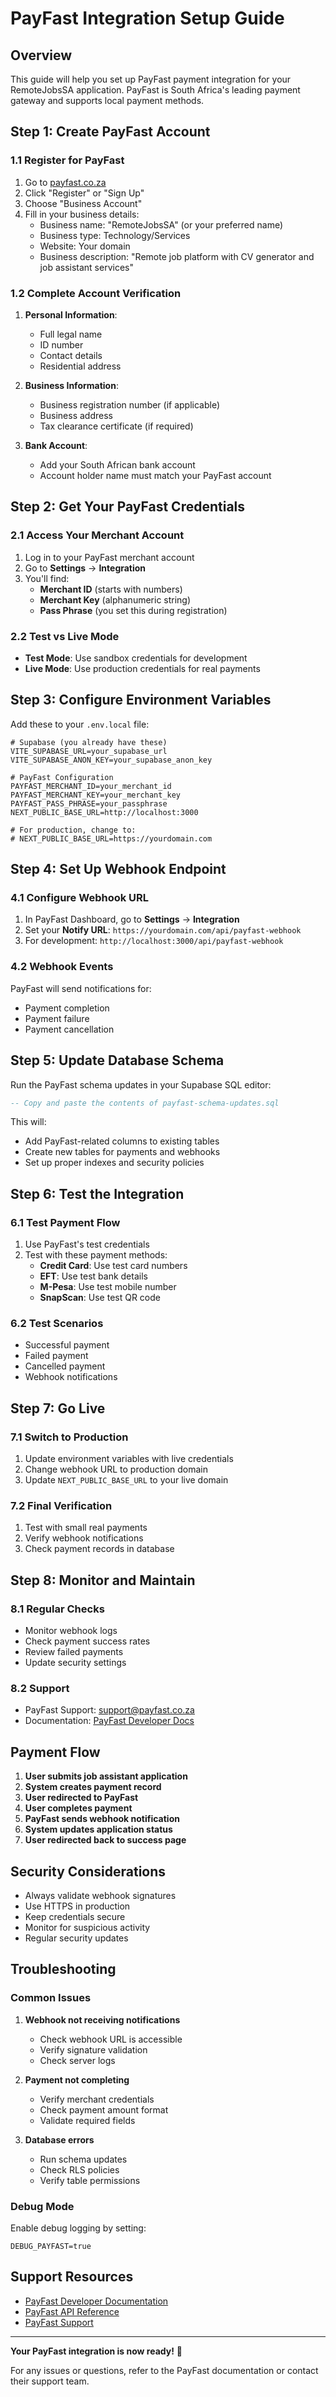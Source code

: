 # PayFast Integration Setup Guide

## Overview

This guide will help you set up PayFast payment integration for your RemoteJobsSA application. PayFast is South Africa's leading payment gateway and supports local payment methods.

## Step 1: Create PayFast Account

### 1.1 Register for PayFast

1. Go to [payfast.co.za](https://www.payfast.co.za)
2. Click "Register" or "Sign Up"
3. Choose "Business Account"
4. Fill in your business details:
   - Business name: "RemoteJobsSA" (or your preferred name)
   - Business type: Technology/Services
   - Website: Your domain
   - Business description: "Remote job platform with CV generator and job assistant services"

### 1.2 Complete Account Verification

1. **Personal Information**:

   - Full legal name
   - ID number
   - Contact details
   - Residential address

2. **Business Information**:

   - Business registration number (if applicable)
   - Business address
   - Tax clearance certificate (if required)

3. **Bank Account**:
   - Add your South African bank account
   - Account holder name must match your PayFast account

## Step 2: Get Your PayFast Credentials

### 2.1 Access Your Merchant Account

1. Log in to your PayFast merchant account
2. Go to **Settings** → **Integration**
3. You'll find:
   - **Merchant ID** (starts with numbers)
   - **Merchant Key** (alphanumeric string)
   - **Pass Phrase** (you set this during registration)

### 2.2 Test vs Live Mode

- **Test Mode**: Use sandbox credentials for development
- **Live Mode**: Use production credentials for real payments

## Step 3: Configure Environment Variables

Add these to your `.env.local` file:

```env
# Supabase (you already have these)
VITE_SUPABASE_URL=your_supabase_url
VITE_SUPABASE_ANON_KEY=your_supabase_anon_key

# PayFast Configuration
PAYFAST_MERCHANT_ID=your_merchant_id
PAYFAST_MERCHANT_KEY=your_merchant_key
PAYFAST_PASS_PHRASE=your_passphrase
NEXT_PUBLIC_BASE_URL=http://localhost:3000

# For production, change to:
# NEXT_PUBLIC_BASE_URL=https://yourdomain.com
```

## Step 4: Set Up Webhook Endpoint

### 4.1 Configure Webhook URL

1. In PayFast Dashboard, go to **Settings** → **Integration**
2. Set your **Notify URL**: `https://yourdomain.com/api/payfast-webhook`
3. For development: `http://localhost:3000/api/payfast-webhook`

### 4.2 Webhook Events

PayFast will send notifications for:

- Payment completion
- Payment failure
- Payment cancellation

## Step 5: Update Database Schema

Run the PayFast schema updates in your Supabase SQL editor:

```sql
-- Copy and paste the contents of payfast-schema-updates.sql
```

This will:

- Add PayFast-related columns to existing tables
- Create new tables for payments and webhooks
- Set up proper indexes and security policies

## Step 6: Test the Integration

### 6.1 Test Payment Flow

1. Use PayFast's test credentials
2. Test with these payment methods:
   - **Credit Card**: Use test card numbers
   - **EFT**: Use test bank details
   - **M-Pesa**: Use test mobile number
   - **SnapScan**: Use test QR code

### 6.2 Test Scenarios

- Successful payment
- Failed payment
- Cancelled payment
- Webhook notifications

## Step 7: Go Live

### 7.1 Switch to Production

1. Update environment variables with live credentials
2. Change webhook URL to production domain
3. Update `NEXT_PUBLIC_BASE_URL` to your live domain

### 7.2 Final Verification

1. Test with small real payments
2. Verify webhook notifications
3. Check payment records in database

## Step 8: Monitor and Maintain

### 8.1 Regular Checks

- Monitor webhook logs
- Check payment success rates
- Review failed payments
- Update security settings

### 8.2 Support

- PayFast Support: support@payfast.co.za
- Documentation: [PayFast Developer Docs](https://developers.payfast.co.za)

## Payment Flow

1. **User submits job assistant application**
2. **System creates payment record**
3. **User redirected to PayFast**
4. **User completes payment**
5. **PayFast sends webhook notification**
6. **System updates application status**
7. **User redirected back to success page**

## Security Considerations

- Always validate webhook signatures
- Use HTTPS in production
- Keep credentials secure
- Monitor for suspicious activity
- Regular security updates

## Troubleshooting

### Common Issues

1. **Webhook not receiving notifications**

   - Check webhook URL is accessible
   - Verify signature validation
   - Check server logs

2. **Payment not completing**

   - Verify merchant credentials
   - Check payment amount format
   - Validate required fields

3. **Database errors**
   - Run schema updates
   - Check RLS policies
   - Verify table permissions

### Debug Mode

Enable debug logging by setting:

```env
DEBUG_PAYFAST=true
```

## Support Resources

- [PayFast Developer Documentation](https://developers.payfast.co.za)
- [PayFast API Reference](https://developers.payfast.co.za/api)
- [PayFast Support](https://www.payfast.co.za/support)

---

**Your PayFast integration is now ready!** 🎉

For any issues or questions, refer to the PayFast documentation or contact their support team.
